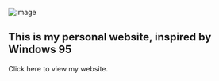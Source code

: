 ![image](https://github.com/user-attachments/assets/f712f37f-62ee-4343-80ee-b559643be29d)

## This is my personal website, inspired by Windows 95
Click here to view my website.
